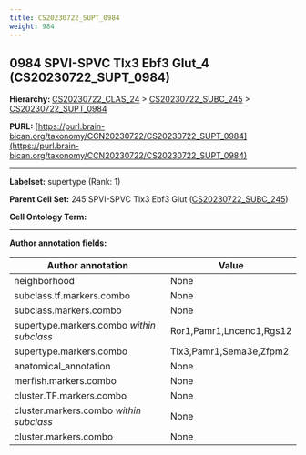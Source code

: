 ```yaml
---
title: CS20230722_SUPT_0984
weight: 984
---
```

## 0984 SPVI-SPVC Tlx3 Ebf3 Glut_4 (CS20230722_SUPT_0984)
<b>Hierarchy: </b>
[CS20230722_CLAS_24](../CS20230722_CLAS_24) >
[CS20230722_SUBC_245](../CS20230722_SUBC_245) >
[CS20230722_SUPT_0984](../CS20230722_SUPT_0984)

**PURL:** [https://purl.brain-bican.org/taxonomy/CCN20230722/CS20230722_SUPT_0984](https://purl.brain-bican.org/taxonomy/CCN20230722/CS20230722_SUPT_0984)

---


**Labelset:** supertype (Rank: 1)

**Parent Cell Set:** 245 SPVI-SPVC Tlx3 Ebf3 Glut ([CS20230722_SUBC_245](../CS20230722_SUBC_245))



**Cell Ontology Term:** 

[MARKER GENES.]: #


---

[TRANSFERRED ANNOTATIONS.]: #


[AUTHOR ANNOTATION FIELDS.]: #


**Author annotation fields:**

| Author annotation | Value |
|-------------------|-------|
|neighborhood|None|
|subclass.tf.markers.combo|None|
|subclass.markers.combo|None|
|supertype.markers.combo _within subclass_|Ror1,Pamr1,Lncenc1,Rgs12|
|supertype.markers.combo|Tlx3,Pamr1,Sema3e,Zfpm2|
|anatomical_annotation|None|
|merfish.markers.combo|None|
|cluster.TF.markers.combo|None|
|cluster.markers.combo _within subclass_|None|
|cluster.markers.combo|None|

